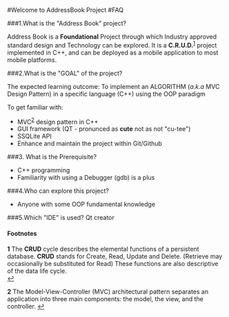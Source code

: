 #Welcome to AddressBook Project
#FAQ

###1.What is the "Address Book" project?

Address Book is a **Foundational** Project through which Industry approved standard design and Technology can be explored.
It is a **C.R.U.D.**<sup id="acr">[1](#crud)</sup> project 
implemented in C++, and can be deployed as a mobile application to 
most mobile platforms.

###2.What is the "GOAL" of the project?

The expected learning outcome: To implement an ALGORITHM (_a.k.a_ MVC Design Pattern) in a specific language (C++) using the OOP paradigm

To get familiar with: 
 - MVC<sup id="acr2">[2](#mvc)</sup> design pattern in C++
 - GUI framework (QT - pronunced as **cute** not as not  "cu-tee")
 - SSQLite API
 - Enhance and maintain the project within Git/Github


###3. What is the Prerequisite?
 - C++ programming
 - Familiarity with using a Debugger (gdb) is a plus

###4.Who can explore this project?
 - Anyone with some OOP fundamental knowledge

###5.Which "IDE"  is used?
	Qt creator


#### Footnotes
<b id="crud">1</b> 
The **CRUD** cycle describes the elemental functions of a persistent database. 
**CRUD** stands for Create, Read, Update and Delete. 
(Retrieve may occasionally be substituted for Read) 
These functions are also descriptive of the data life cycle.  
[↩](#acr)

<b id="mvc">2</b>
The Model-View-Controller (MVC) architectural pattern separates an application into three main components: the model, the view, and the controller. 
[↩](#acr2)


	
